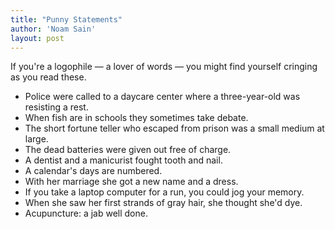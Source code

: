 ```yaml
---
title: "Punny Statements"
author: 'Noam Sain'
layout: post
---
```


If you're a logophile — a lover of words — you might find yourself cringing as you read these.

- Police were called to a daycare center where a three-year-old was resisting a rest.
- When fish are in schools they sometimes take debate.
- The short fortune teller who escaped from prison was a small medium at large.
- The dead batteries were given out free of charge.
- A dentist and a manicurist fought tooth and nail.
- A calendar's days are numbered.
- With her marriage she got a new name and a dress.
- If you take a laptop computer for a run, you could jog your memory.
- When she saw her first strands of gray hair, she thought she'd dye.
- Acupuncture: a jab well done.